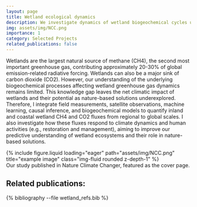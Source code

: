```yaml
---
layout: page
title: Wetland ecological dynamics
description: We investigate dynamics of wetland biogeochemical cycles under global change
img: assets/img/NCC.png
importance: 1
category: Selected Projects
related_publications: false
---
```


Wetlands are the largest natural source of methane (CH4), the second most important greenhouse gas, contributing approximately 20-30% of global emission-related radiative forcing. Wetlands can also be a major sink of carbon dioxide (CO2). However, our understanding of the underlying biogeochemical processes affecting wetland greenhouse gas dynamics remains limited. This knowledge gap leaves the net climatic impact of wetlands and their potential as nature-based solutions underexplored.  Therefore, I integrate field measurements, satellite observations, machine learning, causal inference, and biogeochemical models to quantify inland and coastal wetland CH4 and CO2 fluxes from regional to global scales. I also investigate how these fluxes respond to climate dynamics and human activities (e.g., restoration and management), aiming to improve our predictive understanding of wetland ecosystems and their role in nature-based solutions.​ 


<div class="row">
    <div class="col-sm mt-3 mt-md-0">
        {% include figure.liquid loading="eager" path="assets/img/NCC.png" title="example image" class="img-fluid rounded z-depth-1" %}
    </div>
</div>
<div class="caption">
    Our study published in Nature Climate Changer, featured as the cover page.
</div>

## Related publications:
{% bibliography --file wetland_refs.bib %}
